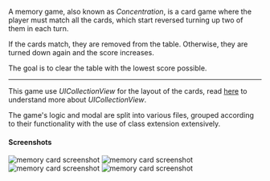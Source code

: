 A memory game, also known as _Concentration_, is a card game where the player
must match all the cards, which start reversed turning up two of them in each turn.

If the cards match, they are removed from the table. Otherwise, they are turned
down again and the score increases.

The goal is to clear the table with the lowest score possible.

- - -

This game use _UICollectionView_ for the layout of the cards, read [here](http://nshipster.com/uicollectionview/)
to understand more about _UICollectionView_.

The game's logic and modal are split into various files, grouped according to their
functionality with the use of class extension extensively.

#### Screenshots ####

![memory card screenshot](http://www.choonsiong.com/public/pic/memory1_small.jpg)
![memory card screenshot](http://www.choonsiong.com/public/pic/memory2_small.jpg)
![memory card screenshot](http://www.choonsiong.com/public/pic/memory3_small.jpg)
![memory card screenshot](http://www.choonsiong.com/public/pic/memory4_small.jpg)
